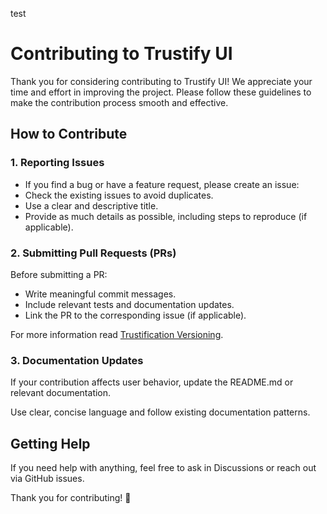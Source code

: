 test
# Contributing to Trustify UI

Thank you for considering contributing to Trustify UI! We appreciate your time and effort in improving the project. Please follow these guidelines to make the contribution process smooth and effective.

## How to Contribute

### 1. Reporting Issues

- If you find a bug or have a feature request, please create an issue:
- Check the existing issues to avoid duplicates.
- Use a clear and descriptive title.
- Provide as much details as possible, including steps to reproduce (if applicable).

### 2. Submitting Pull Requests (PRs)

Before submitting a PR:

- Write meaningful commit messages.
- Include relevant tests and documentation updates.
- Link the PR to the corresponding issue (if applicable).

For more information read [Trustification Versioning](https://github.com/trustification/release-tools/blob/main/VERSIONING.md).

### 3. Documentation Updates

If your contribution affects user behavior, update the README.md or relevant documentation.

Use clear, concise language and follow existing documentation patterns.

## Getting Help

If you need help with anything, feel free to ask in Discussions or reach out via GitHub issues.

Thank you for contributing! 🚀
